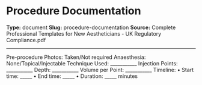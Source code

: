 # Procedure Documentation

**Type:** document
**Slug:** procedure-documentation
**Source:** Complete Professional Templates for New Aestheticians - UK Regulatory Compliance.pdf

---

Pre-procedure Photos: Taken/Not required Anaesthesia: None/Topical/Injectable Technique Used:
___________ Injection Points: ___________ Depth: ___________ Volume per Point: ___________
Timeline:
• Start time: _____
• End time: _____
• Duration: _____ minutes